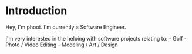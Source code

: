 # Introduction
Hey, I'm phoot. I'm currently a Software Engineer.

I'm very interested in the helping with software projects relating to:
    - Golf
    - Photo / Video Editing
    - Modeling / Art / Design
